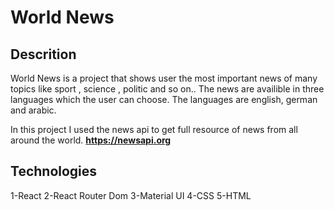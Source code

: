 # World News

## Descrition
World News is a project that shows user the most important news of many topics like sport , science , politic and so on..
The news are availible in three languages which the user can choose. The languages are english, german and arabic.

In this project I used the news api to get full resource of news from all around the world.
**https://newsapi.org**

## Technologies
1-React
2-React Router Dom
3-Material UI
4-CSS
5-HTML
